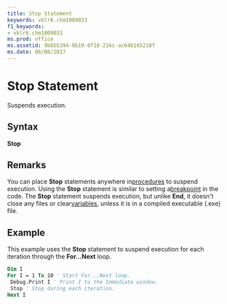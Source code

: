 ```yaml
---
title: Stop Statement
keywords: vblr6.chm1009033
f1_keywords:
- vblr6.chm1009033
ms.prod: office
ms.assetid: 9b6b5394-9b19-8f18-216c-ac64b165218f
ms.date: 06/08/2017
---
```



# Stop Statement

Suspends execution.

## Syntax

**Stop**

## Remarks

You can place  **Stop** statements anywhere in[procedures](../../Glossary/vbe-glossary.md) to suspend execution. Using the **Stop** statement is similar to setting a[breakpoint](../../Glossary/vbe-glossary.md) in the code.
The  **Stop** statement suspends execution, but unlike **End**, it doesn't close any files or clear[variables](../../Glossary/vbe-glossary.md), unless it is in a compiled executable (.exe) file.

## Example

This example uses the  **Stop** statement to suspend execution for each iteration through the **For...Next** loop.


```vb
Dim I 
For I = 1 To 10 ' Start For...Next loop. 
 Debug.Print I ' Print I to the Immediate window. 
 Stop ' Stop during each iteration. 
Next I 

```


